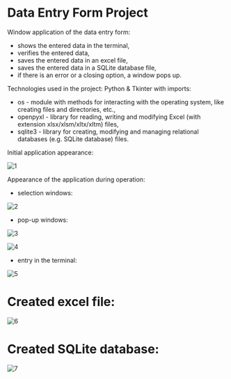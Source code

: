 # Data Entry Form Project
 
Window application of the data entry form:
- shows the entered data in the terminal,
- verifies the entered data,
- saves the entered data in an excel file,
- saves the entered data in a SQLite database file,
- if there is an error or a closing option, a window pops up.

Technologies used in the project: Python & Tkinter with imports:
- os - module with methods for interacting with the operating system, like creating files and directories, etc.,
- openpyxl - library for reading, writing and modifying Excel (with extension xlsx/xlsm/xltx/xltm) files,
- sqlite3 - library for creating, modifying and managing relational databases (e.g. SQLite database) files.

Initial application appearance:

![1](https://github.com/weronikaabednarz/Tkinter-Data-Entry-Form-Project/blob/main/images/data_entry_form.jpg)

Appearance of the application during operation:
- selection windows:

![2](https://github.com/weronikaabednarz/Tkinter-Data-Entry-Form-Project/blob/main/images/choices.jpg)

- pop-up windows:

![3](https://github.com/weronikaabednarz/Tkinter-Data-Entry-Form-Project/blob/main/images/not_accepted_terms.jpg)

![4](https://github.com/weronikaabednarz/Tkinter-Data-Entry-Form-Project/blob/main/images/required_message.jpg)

- entry in the terminal:

![5](https://github.com/weronikaabednarz/Tkinter-Data-Entry-Form-Project/blob/main/images/data_in_terminal.jpg)

# Created excel file:

![6](https://github.com/weronikaabednarz/Tkinter-Data-Entry-Form-Project/blob/main/images/data_in_excel.jpg)

# Created SQLite database:

![7](https://github.com/weronikaabednarz/Tkinter-Data-Entry-Form-Project/blob/main/images/data_in_sql.jpg)
